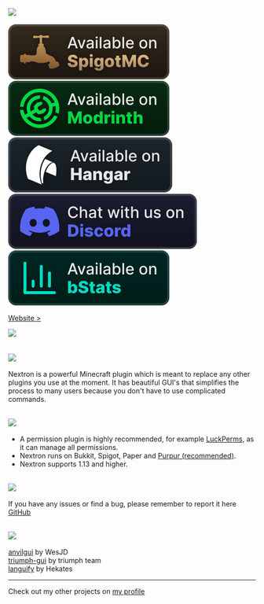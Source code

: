 <img src="https://i.imgur.com/yUhptaN.png" />

[![Available on SpigotMC](https://raw.githubusercontent.com/vLuckyyy/badges/main/available-on-spigotmc.svg)](https://www.spigotmc.org/resources/nextron.106476/)
[![Available on Modrinth](https://raw.githubusercontent.com/vLuckyyy/badges/main/avaiable-on-modrinth.svg)](https://modrinth.com/plugin/nextron)
[![Available on Hangar](https://raw.githubusercontent.com/vLuckyyy/badges/main/avaiable-on-hangar.svg)](https://hangar.papermc.io/0PandaDEV/Nextron)
<br>[![Chat on Discord](https://raw.githubusercontent.com/vLuckyyy/badges/main//chat-with-us-on-discord.svg)](https://discord.gg/invite/Y7SbYphVw9)
[![Available on BStats](https://raw.githubusercontent.com/vLuckyyy/badges/main/available-on-bstats.svg)](https://bstats.org/plugin/bukkit/Nextron/20704)

[Website >](https://nextron.pandadev.net?q=modrinth)

<a href="https://buymeacoffee.com/pandadev_"><img src="https://img.shields.io/badge/Buy_Me_A_Coffee-FFDD00?style=for-the-badge&logo=buy-me-a-coffee&logoColor=black"/></a>

<br>

<img src="https://i.imgur.com/Dmsuye5.png" height="54px"/>

Nextron is a powerful Minecraft plugin which is meant to replace any other plugins you use at the moment. It has
beautiful GUI's that simplifies the process to many users because you don't have to use complicated commands.

<br>

<img src="https://i.imgur.com/Bpfp6b4.png" height="54px"/>

- A permission plugin is highly recommended, for example [LuckPerms](https://luckperms.net/), as it can manage all
  permissions.
- Nextron runs on Bukkit, Spigot, Paper and [Purpur (recommended)](https://purpurmc.org/).
- Nextron supports 1.13 and higher.

<br>

<img src="https://i.imgur.com/0kxCPzO.png" height="54px"/>

If you have any issues or find a bug, please remember to report it
here [GitHub](https://github.com/0PandaDEV/Nextron/issues)

<br>

<img src="https://i.imgur.com/YfDo4AW.png" height="54px"/>

[anvilgui](https://github.com/WesJD/AnvilGUI) by WesJD <br>
[triumph-gui](https://github.com/TriumphTeam/triumph-gui) by triumph team <br>
[languify](https://github.com/Hekates/Languify) by Hekates

***

Check out my other projects on [my profile](https://modrinth.com/user/PandaDEV)

